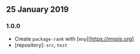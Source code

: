 ## 25 January 2019

### 1.0.0

- Create `package-rank` with [`mnp`][https://mnpjs.org]
- [repository]: `src`, `test`
